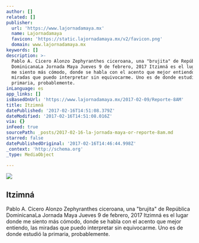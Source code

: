 ```yaml
---
author: []
related: []
publisher:
  url: 'https://www.lajornadamaya.mx'
  name: Lajornadamaya
  favicon: 'https://static.lajornadamaya.mx/v2/favicon.png'
  domain: www.lajornadamaya.mx
keywords: []
description: >-
  Pablo A. Cicero Alonzo Zephyranthes ciceroana, una "brujita" de República
  DominicanaLa Jornada Maya Jueves 9 de febrero, 2017 Itzimná es el lugar donde
  me siento más cómodo, donde se habla con el acento que mejor entiendo, las
  miradas que puedo interpretar sin equivocarme. Uno es de donde estudió la
  primaria, probablemente.
inLanguage: es
app_links: []
isBasedOnUrl: 'https://www.lajornadamaya.mx/2017-02-09/Reporte-8AM'
title: Itzimná
datePublished: '2017-02-16T14:51:08.379Z'
dateModified: '2017-02-16T14:51:08.016Z'
via: {}
inFeed: true
sourcePath: _posts/2017-02-16-la-jornada-maya-or-reporte-8am.md
starred: false
datePublishedOriginal: '2017-02-16T14:46:44.998Z'
_context: 'http://schema.org'
_type: MediaObject

---
```

<article style=""><img src="https://img.lajornadamaya.mx/32/j1abggo1obab_640-414-cover" /><h1>Itzimná</h1><p>Pablo A. Cicero Alonzo Zephyranthes ciceroana, una "brujita" de República DominicanaLa Jornada Maya Jueves 9 de febrero, 2017 Itzimná es el lugar donde me siento más cómodo, donde se habla con el acento que mejor entiendo, las miradas que puedo interpretar sin equivocarme. Uno es de donde estudió la primaria, probablemente.</p></article>